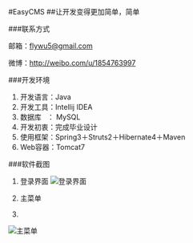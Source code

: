 #EasyCMS
##让开发变得更加简单，简单


###联系方式

邮箱：<flywu5@gmail.com>

微博：<http://weibo.com/u/1854763997>

###开发环境
1. 开发语言：Java
2. 开发工具：Intellij IDEA
3. 数据库&nbsp;&nbsp;&nbsp;： MySQL
4. 开发初衷：完成毕业设计
5. 使用框架：Spring3＋Struts2＋Hibernate4＋Maven
6. Web容器：Tomcat7

###软件截图
1. 登录界面
![登录界面](http://d.pcs.baidu.com/thumbnail/c37526a18bd6f22e9fea03a7044a6918?fid=3776665575-250528-333119172398394&time=1398757462&rt=pr&sign=FDTAER-DCb740ccc5511e5e8fedcff06b081203-4Kr%2BNRZZkBJHtG%2Fm3m4QxlkXwaw%3D&expires=8h&prisign=amMwnVibYf88f2TB/V4FApSN5rJwOqzRhL6Now25HScufo4OuxITn8BmzguRNe+KmAZpJ2usCIioNkCYevhcQqo5rHOtKS4vAcdPT77uxjF528u8yMEWFMKCU55gdZOPF+eThF0cEZgivlO2FU0npwf56d2wEkYbfspRr3AZWqx2RegzuVnzaX3A3Rtz2/Obwq48P8v2auVRdGeENY3ooZ/6KJwZ7HVCmnRrPS+D0f6bK38x0h/rce8EbNHH/CISaYh+BX0HfmQ=&r=243606304&size=c850_u580&quality=100)

2. 主菜单
3.
![主菜单](http://d.pcs.baidu.com/thumbnail/a71b11cb37b634e1793bbe94b6b99ac8?fid=3776665575-250528-212204551929133&time=1398757462&rt=pr&sign=FDTAER-DCb740ccc5511e5e8fedcff06b081203-csGGmwpsDzd%2BeqkIhK8V8VSYxw0%3D&expires=8h&prisign=amMwnVibYf88f2TB/V4FApSN5rJwOqzRhL6Now25HScufo4OuxITn8BmzguRNe+KmAZpJ2usCIioNkCYevhcQqo5rHOtKS4vAcdPT77uxjF528u8yMEWFMKCU55gdZOPF+eThF0cEZgivlO2FU0npwf56d2wEkYbfspRr3AZWqx2RegzuVnzaX3A3Rtz2/Obwq48P8v2auVRdGeENY3ooZ/6KJwZ7HVCmnRrPS+D0f6bK38x0h/rce8EbNHH/CISaYh+BX0HfmQ=&r=944792840&size=c850_u580&quality=100)

